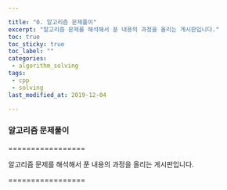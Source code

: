 ```yaml
---

title: "0. 알고리즘 문제풀이"  
excerpt: "알고리즘 문제를 해석해서 푼 내용의 과정을 올리는 게시판입니다."
toc: true  
toc_sticky: true  
toc_label: ""
categories:  
 - algorithm_solving  
tags:  
 - cpp  
 - solving  
last_modified_at: 2019-12-04

---
```


### 알고리즘 문제풀이

=================

알고리즘 문제를 해석해서 푼 내용의 과정을 올리는 게시판입니다.

=================
